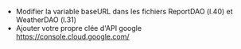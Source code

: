 * Modifier la variable baseURL dans les fichiers ReportDAO (l.40) et WeatherDAO (l.31)
* Ajouter votre propre clée d'API google
https://console.cloud.google.com/
